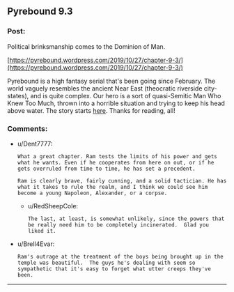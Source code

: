 ## Pyrebound 9.3

### Post:

Political brinksmanship comes to the Dominion of Man.

[https://pyrebound.wordpress.com/2019/10/27/chapter-9-3/](https://pyrebound.wordpress.com/2019/10/27/chapter-9-3/)

Pyrebound is a high fantasy serial that's been going since February.  The world vaguely resembles the ancient Near East (theocratic riverside city-states), and is quite complex.  Our hero is a sort of quasi-Semitic Man Who Knew Too Much, thrown into a horrible situation and trying to keep his head above water.  The story starts [here](https://pyrebound.wordpress.com/2019/01/17/one-a-child-of-the-hearth/).  Thanks for reading, all!

### Comments:

- u/Dent7777:
  ```
  What a great chapter. Ram tests the limits of his power and gets what he wants. Even if he cooperates from here on out, or if he gets overruled from time to time, he has set a precedent.

  Ram is clearly brave, fairly cunning, and a solid tactician. He has what it takes to rule the realm, and I think we could see him become a young Napoleon, Alexander, or a corpse.
  ```

  - u/RedSheepCole:
    ```
    The last, at least, is somewhat unlikely, since the powers that be really need him to be completely incinerated.  Glad you liked it.
    ```

- u/Brell4Evar:
  ```
  Ram's outrage at the treatment of the boys being brought up in the temple was beautiful.  The guys he's dealing with seem so sympathetic that it's easy to forget what utter creeps they've been.
  ```

---

